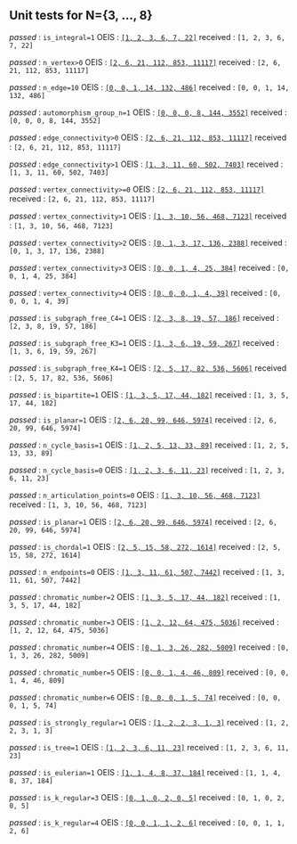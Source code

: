 ## Unit tests for N={3, ..., 8}

*passed*  : `is_integral=1`
OEIS      : [`[1, 2, 3, 6, 7, 22]`](http://oeis.org/A064731)
received  :  `[1, 2, 3, 6, 7, 22]`


*passed*  : `n_vertex>0`
OEIS      : [`[2, 6, 21, 112, 853, 11117]`](https://oeis.org/A001349)
received  :  `[2, 6, 21, 112, 853, 11117]`


*passed*  : `n_edge=10`
OEIS      : [`[0, 0, 1, 14, 132, 486]`](https://oeis.org/A054923)
received  :  `[0, 0, 1, 14, 132, 486]`


*passed*  : `automorphism_group_n=1`
OEIS      : [`[0, 0, 0, 8, 144, 3552]`](http://oeis.org/A124059)
received  :  `[0, 0, 0, 8, 144, 3552]`


*passed*  : `edge_connectivity>0`
OEIS      : [`[2, 6, 21, 112, 853, 11117]`](https://oeis.org/A001349)
received  :  `[2, 6, 21, 112, 853, 11117]`


*passed*  : `edge_connectivity>1`
OEIS      : [`[1, 3, 11, 60, 502, 7403]`](http://oeis.org/A007146)
received  :  `[1, 3, 11, 60, 502, 7403]`


*passed*  : `vertex_connectivity>=0`
OEIS      : [`[2, 6, 21, 112, 853, 11117]`](https://oeis.org/A001349)
received  :  `[2, 6, 21, 112, 853, 11117]`


*passed*  : `vertex_connectivity>1`
OEIS      : [`[1, 3, 10, 56, 468, 7123]`](http://oeis.org/A002218)
received  :  `[1, 3, 10, 56, 468, 7123]`


*passed*  : `vertex_connectivity>2`
OEIS      : [`[0, 1, 3, 17, 136, 2388]`](http://oeis.org/A006290)
received  :  `[0, 1, 3, 17, 136, 2388]`


*passed*  : `vertex_connectivity>3`
OEIS      : [`[0, 0, 1, 4, 25, 384]`](http://oeis.org/A086216)
received  :  `[0, 0, 1, 4, 25, 384]`


*passed*  : `vertex_connectivity>4`
OEIS      : [`[0, 0, 0, 1, 4, 39]`](http://oeis.org/A086217)
received  :  `[0, 0, 0, 1, 4, 39]`


*passed*  : `is_subgraph_free_C4=1`
OEIS      : [`[2, 3, 8, 19, 57, 186]`](http://oeis.org/A077269)
received  :  `[2, 3, 8, 19, 57, 186]`


*passed*  : `is_subgraph_free_K3=1`
OEIS      : [`[1, 3, 6, 19, 59, 267]`](http://oeis.org/A024607)
received  :  `[1, 3, 6, 19, 59, 267]`


*passed*  : `is_subgraph_free_K4=1`
OEIS      : [`[2, 5, 17, 82, 536, 5606]`](http://oeis.org/A079574)
received  :  `[2, 5, 17, 82, 536, 5606]`


*passed*  : `is_bipartite=1`
OEIS      : [`[1, 3, 5, 17, 44, 182]`](http://oeis.org/A005142)
received  :  `[1, 3, 5, 17, 44, 182]`


*passed*  : `is_planar=1`
OEIS      : [`[2, 6, 20, 99, 646, 5974]`](http://oeis.org/A003094)
received  :  `[2, 6, 20, 99, 646, 5974]`


*passed*  : `n_cycle_basis=1`
OEIS      : [`[1, 2, 5, 13, 33, 89]`](http://oeis.org/A001429)
received  :  `[1, 2, 5, 13, 33, 89]`


*passed*  : `n_cycle_basis=0`
OEIS      : [`[1, 2, 3, 6, 11, 23]`](http://oeis.org/A000055)
received  :  `[1, 2, 3, 6, 11, 23]`


*passed*  : `n_articulation_points=0`
OEIS      : [`[1, 3, 10, 56, 468, 7123]`](http://oeis.org/A002218)
received  :  `[1, 3, 10, 56, 468, 7123]`


*passed*  : `is_planar=1`
OEIS      : [`[2, 6, 20, 99, 646, 5974]`](https://oeis.org/A003094)
received  :  `[2, 6, 20, 99, 646, 5974]`


*passed*  : `is_chordal=1`
OEIS      : [`[2, 5, 15, 58, 272, 1614]`](http://oeis.org/A048192)
received  :  `[2, 5, 15, 58, 272, 1614]`


*passed*  : `n_endpoints=0`
OEIS      : [`[1, 3, 11, 61, 507, 7442]`](https://oeis.org/A004108)
received  :  `[1, 3, 11, 61, 507, 7442]`


*passed*  : `chromatic_number=2`
OEIS      : [`[1, 3, 5, 17, 44, 182]`](http://oeis.org/A005142)
received  :  `[1, 3, 5, 17, 44, 182]`


*passed*  : `chromatic_number=3`
OEIS      : [`[1, 2, 12, 64, 475, 5036]`](http://oeis.org/A126737)
received  :  `[1, 2, 12, 64, 475, 5036]`


*passed*  : `chromatic_number=4`
OEIS      : [`[0, 1, 3, 26, 282, 5009]`](http://oeis.org/A126738)
received  :  `[0, 1, 3, 26, 282, 5009]`


*passed*  : `chromatic_number=5`
OEIS      : [`[0, 0, 1, 4, 46, 809]`](http://oeis.org/A126739)
received  :  `[0, 0, 1, 4, 46, 809]`


*passed*  : `chromatic_number=6`
OEIS      : [`[0, 0, 0, 1, 5, 74]`](http://oeis.org/A126740)
received  :  `[0, 0, 0, 1, 5, 74]`


*passed*  : `is_strongly_regular=1`
OEIS      : [`[1, 2, 2, 3, 1, 3]`](http://oeis.org/A088741)
received  :  `[1, 2, 2, 3, 1, 3]`


*passed*  : `is_tree=1`
OEIS      : [`[1, 2, 3, 6, 11, 23]`](http://oeis.org/A000055)
received  :  `[1, 2, 3, 6, 11, 23]`


*passed*  : `is_eulerian=1`
OEIS      : [`[1, 1, 4, 8, 37, 184]`](http://oeis.org/A003049)
received  :  `[1, 1, 4, 8, 37, 184]`


*passed*  : `is_k_regular=3`
OEIS      : [`[0, 1, 0, 2, 0, 5]`](http://oeis.org/A002851)
received  :  `[0, 1, 0, 2, 0, 5]`


*passed*  : `is_k_regular=4`
OEIS      : [`[0, 0, 1, 1, 2, 6]`](http://oeis.org/A006820)
received  :  `[0, 0, 1, 1, 2, 6]`


